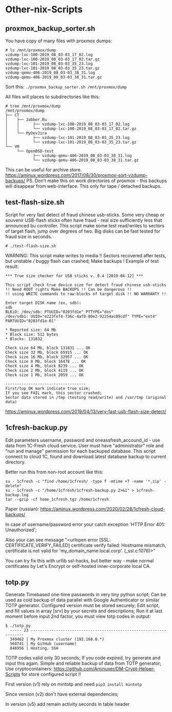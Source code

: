 # Other-nix-Scripts

## proxmox_backup_sorter.sh
You have copy of many files with proxmox dumps:
```
# ls /mnt/proxmox/dump
vzdump-lxc-100-2019_08_03-03_17_02.log
vzdump-lxc-100-2019_08_03-03_17_02.tar.gz
vzdump-lxc-101-2019_08_03-03_35_23.log
vzdump-lxc-101-2019_08_03-03_35_23.tar.gz
vzdump-qemu-406-2019_08_03-03_38_31.log
vzdump-qemu-406-2019_08_03-03_38_31.tar.gz
```
Sort this:
`./proxmox_backup_sorter.sh /mnt/proxmox/dump`

All files will places to subdirectories like this:

```
# tree /mnt/proxmox/dump
/mnt/proxmox/dump
├── CT
│    ├── Jabber.Ru
│    │      ├── vzdump-lxc-100-2019_08_03-03_17_02.log
│    │      └── vzdump-lxc-100-2019_08_03-03_17_02.tar.gz
│    └── MyDevJira
│           ├── vzdump-lxc-101-2019_08_03-03_35_23.log
│           └── vzdump-lxc-101-2019_08_03-03_35_23.tar.gz
└── VM
     └── OpenBSD-test
            ├── vzdump-qemu-406-2019_08_03-03_38_31.log
            └── vzdump-qemu-406-2019_08_03-03_38_31.tar.gz
```
This can be useful for archive store.
https://aminux.wordpress.com/2017/08/30/proxmox-sort-vzdump-backups/
PS. Don't make this on work directories of proxmox - this backups will disappear from web-interface. This only for tape / detached backups.


## test-flash-size.sh
Script for very fast detect of fraud chinese usb-sticks. Some very cheap or souvenir USB-flash sticks often have fraud - real size sufficiently less that announced bu controller. This script make some test read/writes to sectors of target flash, jump over degrees of two. Big disks can be fast tested for fraud size in seconds.

`# ./test-flash-size.sh`

WARNING: This script make writes to media !! Sectors recovered after tests, but unstable / buggy flash can crashed; Make backups !
Example of test result:
```
*** True size checker for USB sticks v. 0.4 [2019-04-12] ***

This script check true device size for detect fraud chinese usb-sticks
!! Need ROOT rights Make BACKUPS !! Can be dangerous !!
!! using WRITE commands to raw-blocks of target disk !! NO WARRANTY !!

Enter target DISK name (ex, sdb):
sdb
BLKiD: /dev/sdb: PTUUID="0203fd1e" PTTYPE="dos"
/dev/sdb1: UUID="e223fef4-736c-4af0-80e2-92254ac09cdf" TYPE="ext4" PARTUUID="0203fd1e-01"

* Reported size: 64 Mb
* Block size: 512 bytes
* Blocks: 131832

Check size 64 Mb, block 131831 ... OK
Check size 32 Mb, block 65915 ... OK
Check size 16 Mb, block 32957 ... OK
Check size 8 Mb, block 16478 ... OK
Check size 4 Mb, block 8239 ... OK
Check size 2 Mb, block 4119 ... OK
Check size 1 Mb, block 2059 ... OK

-----------------------------------
First/top OK mark indicate true size;
If you see FAIL mark, this sector crashed;
Sector data stored in /tmp (testing read/write) and /var/tmp (original data)
```
https://aminux.wordpress.com/2019/04/13/very-fast-usb-flash-size-detect/


## 1cfresh-backup.py

Edit parameters username, password and oneassfresh_accound_id - use data from 1C-Fresh cloud service.
User must have "administrator" role and "run and manage" permission for each backuped database.
This script connect to cloud 1C, found and download latest database backup to current directory.

Better run this from non-root account like this:

```
su - 1cfresh -c "find /home/1cfresh/ -type f -mtime +7 -name '*.zip' -delete"
su - 1cfresh -c "/home/1cfresh/1cfresh-backup.py 2>&1" > 1cfresh-backup.log
tar --gzip -cf home_1cfresh.tgz /home/1cfresh
```
Paper (russian): https://aminux.wordpress.com/2020/02/28/1cfresh-cloud-backups/

In case of username/password error your catch exception 'HTTP Error 401: Unauthorized';

Also your can see message "<urlopen error [SSL: CERTIFICATE_VERIFY_FAILED] certificate verify failed: Hostname mismatch, certificate is not valid for 'my_domain_name.local.corp'. (_ssl.c:1076)>"

You can try fix this with urllib ssl-hacks, but better way - make normal certificates by Let's Encrypt or self-hosted inner-corporate local CA.


## totp.py

Generate Timebased one-time passwords in very tiny python script; Can be used as cold backup of data parallel with Google Authenticator or similar TOTP generator.
Configured version must be stored securely;
Edit script, and fill values in array [srv] by your secrets and descriptions;
Run it at last moment before input 2nd factor, you must view totp codes in output:

```
$ ./totp.py
  ----- 23 -------------------------------------------------------------------
  349462 | My Proxmox cluster (192.168.0.*)
  560741 | My GitHub (username)
  846956 | Hosting, SSH
```

TOTP codes valid only 30 seconds; If you code expired, try generate and input this again.
Simple and reliable backup of data from TOTP generator;
Use cryptocontainers:
    https://github.com/Aminuxer/DM-Crypt-Helper-Scripts
for store configured script !!

First version (v1) rely on mintotp and need
`pip3 install mintotp`

Since version (v2) don't have external dependencies;

In version (v5) add remain activity seconds in table header

